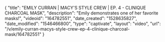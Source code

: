 {
    "title": "EMILY CURRAN | MACY'S STYLE CREW | EP. 4 - CLINIQUE CHARCOAL MASK",
    "description": "Emily demonstrates one of her favorite masks!",
    "videoid": "164782551",
    "date_created": "1528635827",
    "date_modified": "1546466800",
    "type": "captivate",
    "layout": "video",
    "url": "\/v\/emily-curran-macys-style-crew-ep-4-clinique-charcoal-mask\/164782551"
}
